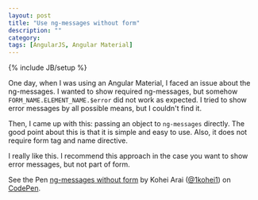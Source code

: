 ```yaml
---
layout: post
title: "Use ng-messages without form"
description: ""
category: 
tags: [AngularJS, Angular Material]
---
```

{% include JB/setup %}

One day, when I was using an Angular Material, I faced an issue about the ng-messages. I wanted to show required ng-messages, but somehow `FORM_NAME.ELEMENT_NAME.$error` did not work as expected. I tried to show error messages by all possible means, but I couldn't find it.

Then, I came up with this: passing an object to `ng-messages` directly. The good point about this is that it is simple and easy to use. Also, it does not require form tag and name directive.

I really like this. I recommend this approach in the case you want to show error messages, but not part of form. 

<p data-height="268" data-theme-id="0" data-slug-hash="NqBryQ" data-default-tab="result" data-user="1kohei1" class='codepen'>See the Pen <a href='http://codepen.io/1kohei1/pen/NqBryQ/'>ng-messages without form</a> by Kohei Arai (<a href='http://codepen.io/1kohei1'>@1kohei1</a>) on <a href='http://codepen.io'>CodePen</a>.</p>
<script async src="//assets.codepen.io/assets/embed/ei.js"></script>